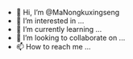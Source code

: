 - 👋 Hi, I’m @MaNongkuxingseng
- 👀 I’m interested in ...
- 🌱 I’m currently learning ...
- 💞️ I’m looking to collaborate on ...
- 📫 How to reach me ...

<!---
MaNongkuxingseng/MaNongkuxingseng is a ✨ special ✨ repository because its `README.md` (this file) appears on your GitHub profile.
You can click the Preview link to take a look at your changes.
--->
